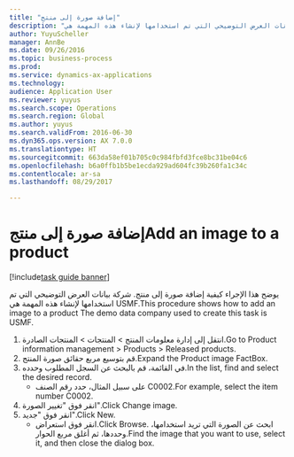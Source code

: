 ```yaml
--- 
title: "إضافة صورة إلى منتج"
description: "يوضح هذا الإجراء كيفية إضافة صورة إلى منتج. شركة بيانات العرض التوضيحي التي تم استخدامها لإنشاء هذه المهمة هي USMF.‬‬"
author: YuyuScheller
manager: AnnBe
ms.date: 09/26/2016
ms.topic: business-process
ms.prod: 
ms.service: dynamics-ax-applications
ms.technology: 
audience: Application User
ms.reviewer: yuyus
ms.search.scope: Operations
ms.search.region: Global
ms.author: yuyus
ms.search.validFrom: 2016-06-30
ms.dyn365.ops.version: AX 7.0.0
ms.translationtype: HT
ms.sourcegitcommit: 663da58ef01b705c0c984fbfd3fce8bc31be04c6
ms.openlocfilehash: b6a0ffb1b5be1ecda929ad604fc39b260fa1c34c
ms.contentlocale: ar-sa
ms.lasthandoff: 08/29/2017

---
```

# <a name="add-an-image-to-a-product"></a><span data-ttu-id="1c9bf-103">إضافة صورة إلى منتج</span><span class="sxs-lookup"><span data-stu-id="1c9bf-103">Add an image to a product</span></span>

[!include[task guide banner](../../includes/task-guide-banner.md)]

<span data-ttu-id="1c9bf-104">يوضح هذا الإجراء كيفية إضافة صورة إلى منتج. شركة بيانات العرض التوضيحي التي تم استخدامها لإنشاء هذه المهمة هي USMF.‬‬</span><span class="sxs-lookup"><span data-stu-id="1c9bf-104">This procedure shows how to add an image to a product The demo data company used to create this task is USMF.</span></span>

1. <span data-ttu-id="1c9bf-105">انتقل إلى إدارة معلومات المنتج > المنتجات > المنتجات الصادرة.</span><span class="sxs-lookup"><span data-stu-id="1c9bf-105">Go to Product information management > Products > Released products.</span></span>
2. <span data-ttu-id="1c9bf-106">قم بتوسيع مربع حقائق صورة المنتج.</span><span class="sxs-lookup"><span data-stu-id="1c9bf-106">Expand the Product image FactBox.</span></span>
3. <span data-ttu-id="1c9bf-107">في القائمة، قم بالبحث عن السجل المطلوب وحدده.</span><span class="sxs-lookup"><span data-stu-id="1c9bf-107">In the list, find and select the desired record.</span></span>
    * <span data-ttu-id="1c9bf-108">على سبيل المثال، حدد رقم الصنف C0002.</span><span class="sxs-lookup"><span data-stu-id="1c9bf-108">For example, select the item number C0002.</span></span>  
4. <span data-ttu-id="1c9bf-109">انقر فوق "تغيير الصورة".</span><span class="sxs-lookup"><span data-stu-id="1c9bf-109">Click Change image.</span></span>
5. <span data-ttu-id="1c9bf-110">انقر فوق "جديد".</span><span class="sxs-lookup"><span data-stu-id="1c9bf-110">Click New.</span></span>
    * <span data-ttu-id="1c9bf-111">انقر فوق استعراض.</span><span class="sxs-lookup"><span data-stu-id="1c9bf-111">Click Browse.</span></span> <span data-ttu-id="1c9bf-112">ابحث عن الصورة التي تريد استخدامها، وحددها، ثم أغلق مربع الحوار.</span><span class="sxs-lookup"><span data-stu-id="1c9bf-112">Find the image that you want to use, select it, and then close the dialog box.</span></span>    


